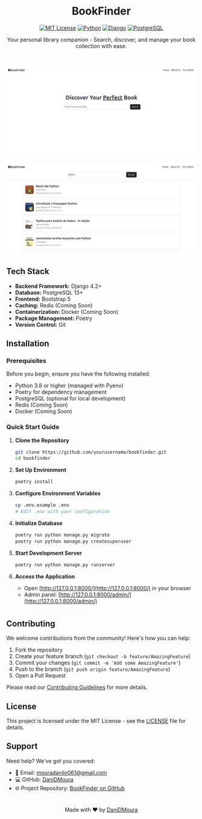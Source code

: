 <div align="center">

#  BookFinder

[![MIT License](https://img.shields.io/badge/License-MIT-green.svg)](https://choosealicense.com/licenses/mit/) [![Python](https://img.shields.io/badge/python-3.8+-blue.svg)](https://www.python.org/downloads/) [![Django](https://img.shields.io/badge/django-4.2+-green.svg)](https://www.djangoproject.com/) [![PostgreSQL](https://img.shields.io/badge/postgresql-13+-blue.svg)](https://www.postgresql.org/)

Your personal library companion - Search, discover, and manage your book collection with ease.

<br>

![BookFinder Homepage](Assets/homepage.png)
<p><p>

![BookFinder Search](Assets/searches.png)

</div>



## Tech Stack

- **Backend Framework:** Django 4.2+
- **Database:** PostgreSQL 13+
- **Frontend:** Bootstrap 5
- **Caching:** Redis (Coming Soon)
- **Containerization:** Docker (Coming Soon)
- **Package Management:** Poetry
- **Version Control:** Git

## Installation

### Prerequisites

Before you begin, ensure you have the following installed:

- Python 3.8 or higher (managed with Pyenv)
- Poetry for dependency management
- PostgreSQL (optional for local development)
- Redis (Coming Soon)
- Docker (Coming Soon)

### Quick Start Guide

1. **Clone the Repository**
   ```bash
   git clone https://github.com/yourusername/bookfinder.git
   cd bookfinder
   ```

2. **Set Up Environment**
   ```bash
   poetry install
   ```

3. **Configure Environment Variables**
   ```bash
   cp .env.example .env
   # Edit .env with your configuration
   ```

4. **Initialize Database**
   ```bash
   poetry run python manage.py migrate
   poetry run python manage.py createsuperuser
   ```

5. **Start Development Server**
   ```bash
   poetry run python manage.py runserver
   ```

6. **Access the Application**
   - Open [http://127.0.0.1:8000/](http://127.0.0.1:8000/) in your browser
   - Admin panel: [http://127.0.0.1:8000/admin/](http://127.0.0.1:8000/admin/)

#

##  Contributing

We welcome contributions from the community! Here's how you can help:

1. Fork the repository
2. Create your feature branch (`git checkout -b feature/AmazingFeature`)
3. Commit your changes (`git commit -m 'Add some AmazingFeature'`)
4. Push to the branch (`git push origin feature/AmazingFeature`)
5. Open a Pull Request

Please read our [Contributing Guidelines](CONTRIBUTING.md) for more details.



## License

This project is licensed under the MIT License - see the [LICENSE](LICENSE) file for details.



## Support

Need help? We've got you covered:

- 📧 Email: [mouradanilo061@gmail.com](mailto:mouradanilo061@gmail.com)
- 💻 GitHub: [DaniDMoura](https://github.com/DaniDMoura)
- 🌐 Project Repository: [BookFinder on GitHub](https://github.com/DaniDMoura/bookfinder)

#

<div align="center">

Made with ❤️ by [DaniDMoura](https://github.com/DaniDMoura)

</div>